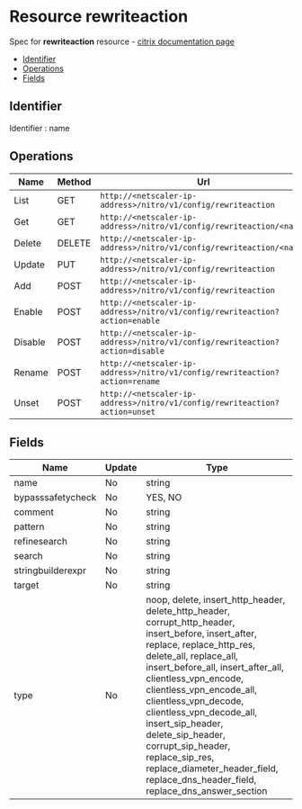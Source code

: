 # Resource rewriteaction

Spec for **rewriteaction** resource - [citrix documentation page](https://developer-docs.citrix.com/projects/netscaler-nitro-api/en/12.0/configuration/rewrite/rewriteaction/rewriteaction/)

- [Identifier](#identifier)
- [Operations](#operations)
- [Fields](#fields)

## Identifier

Identifier : name

## Operations

| Name | Method | Url |
|----|----|----|
| List | GET | `http://<netscaler-ip-address>/nitro/v1/config/rewriteaction` |
| Get | GET | `http://<netscaler-ip-address>/nitro/v1/config/rewriteaction/<name>` |
| Delete | DELETE | `http://<netscaler-ip-address>/nitro/v1/config/rewriteaction/<name>` |
| Update | PUT | `http://<netscaler-ip-address>/nitro/v1/config/rewriteaction` |
| Add | POST | `http://<netscaler-ip-address>/nitro/v1/config/rewriteaction` |
| Enable | POST | `http://<netscaler-ip-address>/nitro/v1/config/rewriteaction?action=enable` |
| Disable | POST | `http://<netscaler-ip-address>/nitro/v1/config/rewriteaction?action=disable` |
| Rename | POST | `http://<netscaler-ip-address>/nitro/v1/config/rewriteaction?action=rename` |
| Unset | POST | `http://<netscaler-ip-address>/nitro/v1/config/rewriteaction?action=unset` |

## Fields

| Name | Update | Type |
|----|----|----|
| name | No | string |
| bypasssafetycheck | No | YES, NO |
| comment | No | string |
| pattern | No | string |
| refinesearch | No | string |
| search | No | string |
| stringbuilderexpr | No | string |
| target | No | string |
| type | No | noop, delete, insert_http_header, delete_http_header, corrupt_http_header, insert_before, insert_after, replace, replace_http_res, delete_all, replace_all, insert_before_all, insert_after_all, clientless_vpn_encode, clientless_vpn_encode_all, clientless_vpn_decode, clientless_vpn_decode_all, insert_sip_header, delete_sip_header, corrupt_sip_header, replace_sip_res, replace_diameter_header_field, replace_dns_header_field, replace_dns_answer_section |

